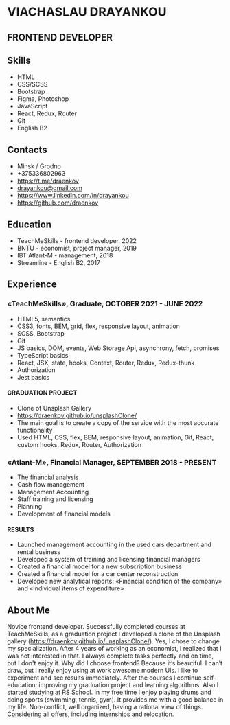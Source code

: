# VIACHASLAU DRAYANKOU

## FRONTEND DEVELOPER

## Skills

- HTML
- CSS/SCSS
- Bootstrap
- Figma, Photoshop
- JavaScript
- React, Redux, Router
- Git
- English B2

## Contacts

- Minsk / Grodno
- +375336802963
- https://t.me/draenkov
- drayankou@gmail.com
- https://www.linkedin.com/in/drayankou
- https://github.com/draenkov

## Education

- TeachMeSkills - frontend developer, 2022
- BNTU - economist, project manager, 2019
- IBT Atlant-M - management, 2018
- Streamline - English B2, 2017

## Experience

### «TeachMeSkills», Graduate, OCTOBER 2021 - JUNE 2022

- HTML5, semantics
- CSS3, fonts, BEM, grid, flex, responsive layout, animation
- SCSS, Bootstrap
- Git
- JS basics, DOM, events, Web Storage Api, asynchrony, fetch, promises
- TypeScript basics
- React, JSX, state, hooks, Context, Router, Redux, Redux-thunk
- Authorization
- Jest basics

#### GRADUATION PROJECT

- Clone of Unsplash Gallery
- https://draenkov.github.io/unsplashClone/
- The main goal is to create a copy of the service with the most accurate functionality
- Used HTML, CSS, flex, BEM, responsive layout, animation, Git, React, custom hooks, Redux, Router, Authorization

### «Atlant-M», Financial Manager, SEPTEMBER 2018 - PRESENT

- The financial analysis
- Cash flow management
- Management Accounting
- Staff training and licensing
- Planning
- Development of financial models

#### RESULTS

- Launched management accounting in the used cars department and rental business
- Developed a system of training and licensing financial managers
- Created a financial model for a new subscription business
- Created a financial model for a car center reconstruction
- Developed new analytical reports: «Financial condition of the company» and «Individual items of expenditure»

## About Me

Novice frontend developer.
Successfully completed courses at TeachMeSkills, as a graduation project I developed a clone of the Unsplash gallery (https://draenkov.github.io/unsplashClone/).
Yes, I chose to change my specialization. After 4 years of working as an economist, I realized that I was not interested in that. I always complete tasks perfectly and on time, but I don't enjoy it.
Why did I choose frontend? Because it’s beautiful. I can’t draw, but I really enjoy using at work awesome modern UIs. I like to experiment and see results immediately.
After the courses I continue self-education: improving my graduation project and learning algorithms. Also I started studying at RS School.
In my free time I enjoy playing drums and doing sports (swimming, tennis, gym). It provides me with a good balance in my life.
Non-conflict, well organized, having a rational view of things.
Considering all offers, including internships and relocation.
